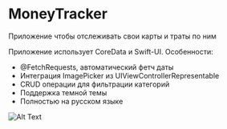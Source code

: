 # MoneyTracker
Приложение чтобы отслеживать свои карты и траты по ним

Приложение использует CoreData и Swift-UI.
Особенности:
- @FetchRequests, автоматический фетч даты
- Интеграция ImagePicker из UIViewControllerRepresentable
- CRUD операции для фильтрации категорий
- Поддержка темной темы
- Полностью на русском языке

![Alt Text](https://github.com/AndrewV92/MoneyTracker/blob/main/MoneyTrackerScreen.gif)
